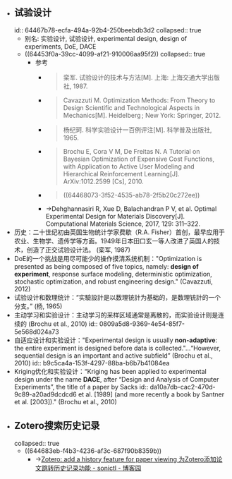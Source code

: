 - ## 试验设计
  id:: 64467b78-ecfa-494a-92b4-250beebdb3d2
  collapsed:: true
	- 别名: 实验设计, 试验设计, experimental design, design of experiments, DoE, DACE
	- ((64453f0a-39cc-4099-af21-910006aa95f2))
	  collapsed:: true
		- 参考
			- >栾军. 试验设计的技术与方法[M]. 上海: 上海交通大学出版社, 1987.
			- >Cavazzuti M. Optimization Methods: From Theory to Design Scientific and Technological Aspects in Mechanics[M]. Heidelberg ; New York: Springer, 2012.
			- >杨纪珂. 科学实验设计一百例评注[M]. 科学普及出版社, 1965.
			- >Brochu E, Cora V M, De Freitas N. A Tutorial on Bayesian Optimization of Expensive Cost Functions, with Application to Active User Modeling and Hierarchical Reinforcement Learning[J]. ArXiv:1012.2599 [Cs], 2010.
			- > ((64468073-3f52-4535-ab78-2f5b20c272ee))
			- ->Dehghannasiri R, Xue D, Balachandran P V, et al. Optimal Experimental Design for Materials Discovery[J]. Computational Materials Science, 2017, 129: 311–322.
- 历史：二十世纪初由英国生物统计学家费歇（R.A. Fisher）首创，最早应用于农业、生物学、遗传学等方面。1949年日本田口玄一等人改进了英国人的技术，创造了正交试验设计法。 (栾军, 1987)
- DoE的一个挑战是用尽可能少的操作摸清系统机制："Optimization is presented as being composed of five topics, namely: **design of experiment**, response surface modeling, deterministic optimization, stochastic optimization, and robust engineering design." (Cavazzuti, 2012)
- 试验设计和数理统计：“实驗設計是以数理铳計为基础的，是数理铳計的一个分支。” (杨, 1965)
- 主动学习和实验设计：主动学习的采样区域通常是离散的，而实验设计则是连续的 (Brochu et al., 2010)
  id:: 0809a5d8-9369-4e54-85f7-5e568d024a73
- 自适应设计和实验设计："Experimental design is usually **non-adaptive**: the entire experiment is designed before data is collected."...“However, sequential design is an important and active subfield” (Brochu et al., 2010)
  id:: b9c5ca4a-153f-4297-88ba-b6b7b41084ea
- Kriging优化和实验设计：“Kriging has been applied to experimental design under the name **DACE**, after “Design and Analysis of Computer Experiments”, the title of a paper by Sacks
  id:: da10a7db-cac2-470d-9c89-a20ad9dcdcd6
  et al. [1989] (and more recently a book by Santner et al. [2003])." (Brochu et al., 2010)
- ## Zotero搜索历史记录
  collapsed:: true
	- ((644683eb-f4b3-4236-af3c-687f90b8359b))
		- ->[Zotero: add a history feature for paper viewing 为Zotero添加论文跳转历史记录功能 - sonictl - 博客园](https://www.cnblogs.com/sonictl/p/13124264.html)